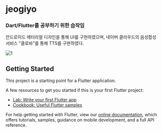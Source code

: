 # jeogiyo

### Dart/Flutter를 공부하기 위한 습작임

안드로이드 메터리얼 디자인을 통해 UI를 구현하였으며,
네이버 클라우드의 음성합성 서비스 "클로바"를 통해 TTS를 구현하였다.

![1](https://user-images.githubusercontent.com/41291493/108789713-2d595f80-75be-11eb-831c-35851f28ec9b.jpeg)

## Getting Started

This project is a starting point for a Flutter application.

A few resources to get you started if this is your first Flutter project:

- [Lab: Write your first Flutter app](https://flutter.dev/docs/get-started/codelab)
- [Cookbook: Useful Flutter samples](https://flutter.dev/docs/cookbook)

For help getting started with Flutter, view our
[online documentation](https://flutter.dev/docs), which offers tutorials,
samples, guidance on mobile development, and a full API reference.
